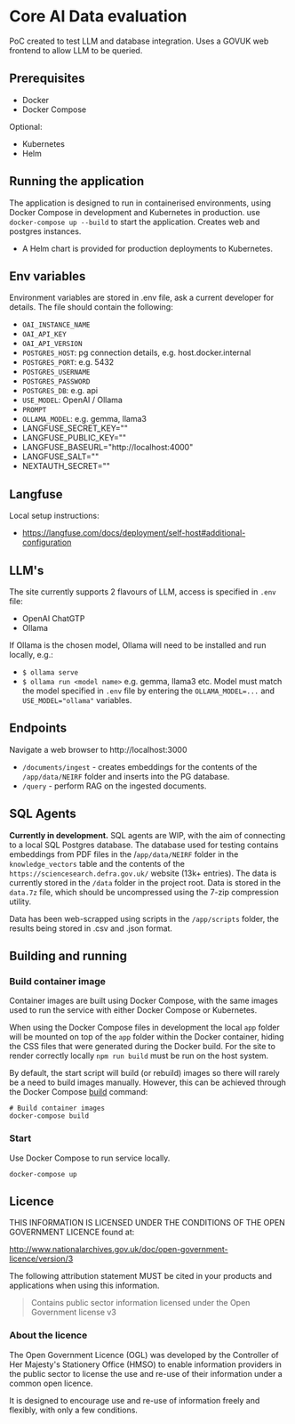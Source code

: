 # Core AI Data evaluation

PoC created to test LLM and database integration. Uses a GOVUK web frontend to allow LLM to be queried.

## Prerequisites

- Docker
- Docker Compose

Optional:
- Kubernetes
- Helm

## Running the application

The application is designed to run in containerised environments, using Docker Compose in development and Kubernetes in production. use `docker-compose up --build` to start the application. Creates web and postgres instances.

- A Helm chart is provided for production deployments to Kubernetes.

## Env variables

Environment variables are stored in .env file, ask a current developer for details. The file should contain the following:

- `OAI_INSTANCE_NAME`
- `OAI_API_KEY`
- `OAI_API_VERSION`
- `POSTGRES_HOST`: pg connection details, e.g. host.docker.internal
- `POSTGRES_PORT`: e.g. 5432
- `POSTGRES_USERNAME`
- `POSTGRES_PASSWORD`
- `POSTGRES_DB`: e.g. api
- `USE_MODEL`: OpenAI / Ollama
- `PROMPT`
- `OLLAMA_MODEL`: e.g. gemma, llama3
- LANGFUSE_SECRET_KEY=""
- LANGFUSE_PUBLIC_KEY=""
- LANGFUSE_BASEURL="http://localhost:4000"
- LANGFUSE_SALT=""
- NEXTAUTH_SECRET=""

## Langfuse

Local setup instructions:

  - https://langfuse.com/docs/deployment/self-host#additional-configuration


## LLM's

The site currently supports 2 flavours of LLM, access is specified in `.env` file:

- OpenAI ChatGTP
- Ollama

If Ollama is the chosen model, Ollama will need to be installed and run locally, e.g.:

- `$ ollama serve`
- `$ ollama run <model name>` e.g. gemma, llama3 etc. Model must match the model specified in `.env` file by entering the `OLLAMA_MODEL=...` and `USE_MODEL="ollama"` variables.

## Endpoints

Navigate a web browser to http://localhost:3000

- `/documents/ingest` - creates embeddings for the contents of the `/app/data/NEIRF` folder and inserts into the PG database.
- `/query` - perform RAG on the ingested documents.

## SQL Agents

**Currently in development.** SQL agents are WIP, with the aim of connecting to a local SQL Postgres database. The database used for testing contains embeddings from PDF files in the /`app/data/NEIRF` folder in the `knowledge_vectors` table and the contents of the `https://sciencesearch.defra.gov.uk/` website (13k+ entries). The data is currently stored in the `/data` folder in the project root. Data is stored in the `data.7z` file, which should be uncompressed using the 7-zip compression utility.

Data has been web-scrapped using scripts in the `/app/scripts` folder, the results being stored in .csv and .json format.

## Building and running

### Build container image

Container images are built using Docker Compose, with the same images used to run the service with either Docker Compose or Kubernetes.

When using the Docker Compose files in development the local `app` folder will
be mounted on top of the `app` folder within the Docker container, hiding the CSS files that were generated during the Docker build.  For the site to render correctly locally `npm run build` must be run on the host system.


By default, the start script will build (or rebuild) images so there will
rarely be a need to build images manually. However, this can be achieved
through the Docker Compose
[build](https://docs.docker.com/compose/reference/build/) command:

```
# Build container images
docker-compose build
```

### Start

Use Docker Compose to run service locally.

```
docker-compose up
```

## Licence

THIS INFORMATION IS LICENSED UNDER THE CONDITIONS OF THE OPEN GOVERNMENT LICENCE found at:

<http://www.nationalarchives.gov.uk/doc/open-government-licence/version/3>

The following attribution statement MUST be cited in your products and applications when using this information.

> Contains public sector information licensed under the Open Government license v3

### About the licence

The Open Government Licence (OGL) was developed by the Controller of Her Majesty's Stationery Office (HMSO) to enable information providers in the public sector to license the use and re-use of their information under a common open licence.

It is designed to encourage use and re-use of information freely and flexibly, with only a few conditions.
